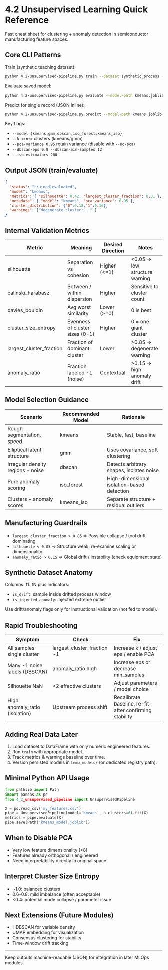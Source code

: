 # 4.2 Unsupervised Learning Quick Reference

Fast cheat sheet for clustering + anomaly detection in semiconductor manufacturing feature spaces.

## Core CLI Patterns

Train (synthetic teaching dataset):

```bash
python 4.2-unsupervised-pipeline.py train --dataset synthetic_process --model kmeans --k 6 --save kmeans.joblib
```

Evaluate saved model:

```bash
python 4.2-unsupervised-pipeline.py evaluate --model-path kmeans.joblib --dataset synthetic_process
```

Predict for single record (JSON inline):

```bash
python 4.2-unsupervised-pipeline.py predict --model-path kmeans.joblib --input-json '{"f1":0.12,"f2":-1.3,"f3":0.44,"f4":1.02,"f5":-0.2}'
```

Key flags:

- `--model {kmeans,gmm,dbscan,iso_forest,kmeans_iso}`
- `--k <int>` clusters (kmeans/gmm)
- `--pca-variance 0.95` retain variance (disable with `--no-pca`)
- `--dbscan-eps 0.9 --dbscan-min-samples 12`
- `--iso-estimators 200`

## Output JSON (train/evaluate)

```json
{
  "status": "trained|evaluated",
  "model": "kmeans",
  "metrics": { "silhouette": 0.42, "largest_cluster_fraction": 0.31 },
  "metadata": { "model": "kmeans", "pca_variance": 0.95 },
  "cluster_distribution": {"0":0.18,"1":0.16},
  "warnings": ["degenerate_cluster:..." ]
}
```

## Internal Validation Metrics

| Metric | Meaning | Desired Direction | Notes |
|--------|---------|-------------------|-------|
| silhouette | Separation vs cohesion | Higher (<=1) | <0.05 => low structure warning |
| calinski_harabasz | Between / within dispersion | Higher | Sensitive to cluster count |
| davies_bouldin | Avg worst similarity | Lower (>=0) | 0 is best |
| cluster_size_entropy | Evenness of cluster sizes (0-1) | Higher | 0 = one giant cluster |
| largest_cluster_fraction | Fraction of dominant cluster | Lower | >0.85 => degenerate warning |
| anomaly_ratio | Fraction labeled -1 (noise) | Contextual | >0.15 => high anomaly drift |

## Model Selection Guidance

| Scenario | Recommended Model | Rationale |
|----------|-------------------|-----------|
| Rough segmentation, speed | kmeans | Stable, fast, baseline |
| Elliptical latent structure | gmm | Uses covariance, soft clustering |
| Irregular density regions + noise | dbscan | Detects arbitrary shapes, isolates noise |
| Pure anomaly scoring | iso_forest | High-dimensional isolation-based detection |
| Clusters + anomaly scores | kmeans_iso | Separate structure + residual outliers |

## Manufacturing Guardrails

- `largest_cluster_fraction > 0.85` => Possible collapse / tool drift dominating
- `silhouette < 0.05` => Structure weak; re-examine scaling or dimensionality
- `anomaly_ratio > 0.15` => Global drift / instability (check equipment state)

## Synthetic Dataset Anatomy

Columns: f1..fN plus indicators:

- `is_drift`: sample inside drifted process window
- `is_injected_anomaly`: injected extreme outlier

Use drift/anomaly flags only for instructional validation (not fed to model).

## Rapid Troubleshooting

| Symptom | Check | Fix |
|---------|-------|-----|
| All samples single cluster | largest_cluster_fraction ~1 | Increase k / adjust eps / enable PCA |
| Many -1 noise labels (DBSCAN) | anomaly_ratio high | Increase eps or decrease min_samples |
| Silhouette NaN | <2 effective clusters | Adjust parameters / model choice |
| High anomaly_ratio (isolation) | Upstream process shift | Recalibrate baseline, re-fit after confirming stability |

## Adding Real Data Later

1. Load dataset to DataFrame with only numeric engineered features.
2. Run `train` with appropriate model.
3. Track metrics & warnings baseline over time.
4. Version persisted models in `temp_models/` (or dedicated registry path).

## Minimal Python API Usage

```python
from pathlib import Path
import pandas as pd
from 4_2_unsupervised_pipeline import UnsupervisedPipeline

X = pd.read_csv('my_features.csv')
pipe = UnsupervisedPipeline(model='kmeans', n_clusters=6).fit(X)
metrics = pipe.evaluate(X)
pipe.save(Path('kmeans_model.joblib'))
```

## When to Disable PCA

- Very low feature dimensionality (<8)
- Features already orthogonal / engineered
- Need interpretability directly in original space

## Interpret Cluster Size Entropy

- ~1.0: balanced clusters
- 0.6–0.8: mild imbalance (often acceptable)
- <0.4: potential mode collapse / parameter issue

## Next Extensions (Future Modules)

- HDBSCAN for variable density
- UMAP embedding for visualization
- Consensus clustering for stability
- Time-window drift tracking

---
Keep outputs machine-readable (JSON) for integration in later MLOps modules.
